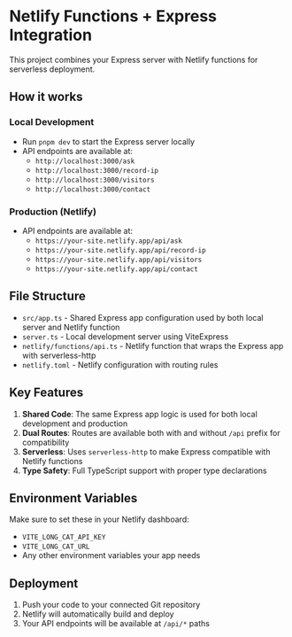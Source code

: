 # Netlify Functions + Express Integration

This project combines your Express server with Netlify functions for serverless deployment.

## How it works

### Local Development
- Run `pnpm dev` to start the Express server locally
- API endpoints are available at:
  - `http://localhost:3000/ask`
  - `http://localhost:3000/record-ip`
  - `http://localhost:3000/visitors`
  - `http://localhost:3000/contact`

### Production (Netlify)
- API endpoints are available at:
  - `https://your-site.netlify.app/api/ask`
  - `https://your-site.netlify.app/api/record-ip`
  - `https://your-site.netlify.app/api/visitors`
  - `https://your-site.netlify.app/api/contact`

## File Structure

- `src/app.ts` - Shared Express app configuration used by both local server and Netlify function
- `server.ts` - Local development server using ViteExpress
- `netlify/functions/api.ts` - Netlify function that wraps the Express app with serverless-http
- `netlify.toml` - Netlify configuration with routing rules

## Key Features

1. **Shared Code**: The same Express app logic is used for both local development and production
2. **Dual Routes**: Routes are available both with and without `/api` prefix for compatibility
3. **Serverless**: Uses `serverless-http` to make Express compatible with Netlify functions
4. **Type Safety**: Full TypeScript support with proper type declarations

## Environment Variables

Make sure to set these in your Netlify dashboard:
- `VITE_LONG_CAT_API_KEY`
- `VITE_LONG_CAT_URL`
- Any other environment variables your app needs

## Deployment

1. Push your code to your connected Git repository
2. Netlify will automatically build and deploy
3. Your API endpoints will be available at `/api/*` paths
